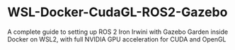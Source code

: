 # WSL-Docker-CudaGL-ROS2-Gazebo
A complete guide to setting up ROS 2 Iron Irwini with Gazebo Garden inside Docker on WSL2, with full NVIDIA GPU acceleration for CUDA and OpenGL
